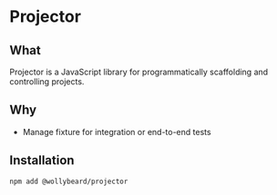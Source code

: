 # Projector

## What

Projector is a JavaScript library for programmatically scaffolding and controlling projects.

## Why

- Manage fixture for integration or end-to-end tests

## Installation

```sh
npm add @wollybeard/projector
```
